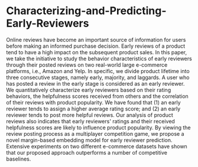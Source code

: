 # Characterizing-and-Predicting-Early-Reviewers
Online reviews have become an important source of information for users before making an informed purchase decision. Early reviews of a product tend to have a high impact on the subsequent product sales. In this paper, we take the initiative to study the behavior characteristics of early reviewers through their posted reviews on two real-world large e-commerce platforms, i.e., Amazon and Yelp. In specific, we divide product lifetime into three consecutive stages, namely early, majority, and laggards. A user who has posted a review in the early stage is considered as an early reviewer. We quantitatively characterize early reviewers based on their rating behaviors, the helpfulness scores received from others and the correlation of their reviews with product popularity. We have found that (1) an early reviewer tends to assign a higher average rating score; and (2) an early reviewer tends to post more helpful reviews. Our analysis of product reviews also indicates that early reviewers' ratings and their received helpfulness scores are likely to influence product popularity. By viewing the review posting process as a multiplayer competition game, we propose a novel margin-based embedding model for early reviewer prediction. Extensive experiments on two different e-commerce datasets have shown that our proposed approach outperforms a number of competitive baselines.
